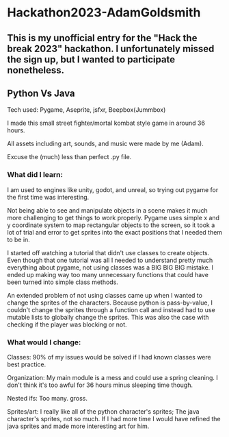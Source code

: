 # Hackathon2023-AdamGoldsmith

## This is my unofficial entry for the "Hack the break 2023" hackathon. I unfortunately missed the sign up, but I wanted to participate nonetheless.

## Python Vs Java
Tech used: Pygame, Aseprite, jsfxr, Beepbox(Jummbox)

I made this small street fighter/mortal kombat style game in around 36 hours.

All assets including art, sounds, and music were made by me (Adam).

Excuse the (much) less than perfect .py file.

### What did I learn:
I am used to engines like unity, godot, and unreal, so trying out pygame for the first time was interesting.

Not being able to see and manipulate objects in a scene makes it much more challenging to get things to work properly.
Pygame uses simple x and y coordinate system to map rectangular objects to the screen, so it took a lot of trial and error
to get sprites into the exact positions that I needed them to be in.

I started off watching a tutorial that didn't use classes to create objects. Even though that one tutorial was all I needed to
understand pretty much everything about pygame, not using classes was a BIG BIG BIG mistake. I ended up making way too many unnecessary
functions that could have been turned into simple class methods.

An extended problem of not using classes came up when I wanted to change the sprites of the characters. Because python is pass-by-value,
I couldn't change the sprites through a function call and instead had to use mutable lists to globally change the sprites. This was
also the case with checking if the player was blocking or not.

### What would I change:

Classes: 90% of my issues would be solved if I had known classes were best practice.

Organization: My main module is a mess and could use a spring cleaning. I don't think it's too awful for 36 hours minus sleeping time though.

Nested ifs: Too many. gross. 

Sprites/art: I really like all of the python character's sprites; The java character's sprites, not so much. If I had
more time I would have refined the java sprites and made more interesting art for him.
